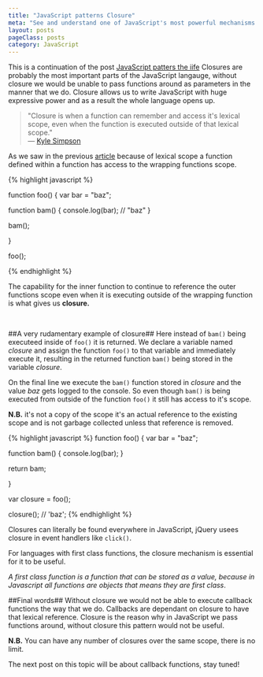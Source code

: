 ```yaml
---
title: "JavaScript patterns Closure"
meta: "See and understand one of JavaScript's most powerful mechanisms - Closure"
layout: posts
pageClass: posts
category: JavaScript
---
```


This is a continuation of the post 
[JavaScript patters the iife](http://rbrtsmith.com/2015/02/javascript-patterns-the-iife/)
Closures are probably the most important parts of the JavaScript langauge, without
closure we would be unable to pass functions around as parameters in the manner that
we do.  Closure allows us to write JavaScript with huge expressive power and 
as a result the whole language opens up.

>"Closure is when a function can remember and access it's lexical scope, 
>even when the 
>function is executed outside of that lexical scope."
><br>&mdash; [Kyle Simpson](https://twitter.com/getify)

As we saw in the previous [article](http://rbrtsmith.com/2015/02/javascript-patterns-the-iife/) 
because of lexical scope a function defined within a function has access to the
wrapping functions scope.

{% highlight javascript %}

function foo() {
	var bar = "baz";

   function bam() {
      console.log(bar); // "baz"
   }

   bam();

}

foo();

{% endhighlight %}

The capability for the inner function to continue to reference the outer functions
scope even when it is executing outside of the wrapping function is what gives
us **closure.**

&nbsp;

##A very rudamentary example of closure##
Here instead of `bam()` being executeed inside of `foo()` it is returned.
We declare a variable named *closure* and assign the function `foo()` to that
variable and immediately execute it, resulting in the returned function `bam()` being
stored in the variable *closure*. 

On the final line we execute the `bam()` function stored in *closure* and
the value *baz* gets logged to the console. So even though `bam()` is being
executed from outside of the function `foo()` it still has access to it's scope.

**N.B.** it's not a copy of the scope it's an actual reference to the existing scope
and is not garbage collected unless that reference is removed.

{% highlight javascript %}
function foo() {
	var bar = "baz";

   function bam() {
      console.log(bar);
   }

   return bam;

}

var closure = foo(); 

closure(); // 'baz';
{% endhighlight %}

Closures can literally be found everywhere in JavaScript, jQuery usees closure
in event handlers like `click()`.

For languages with first class functions, the closure 
mechanism is essential for it to be useful.

*A first class function is a function that can be stored as a value, because
in Javascript all functions are objects that means they are first class*.


##Final words##
Without closure we would not be able to execute callback functions the way that
we do.  Callbacks are dependant on closure to have that lexical reference.
Closure is the reason why in JavaScript we pass functions around, without closure
this pattern would not be useful.

**N.B.** You can have any number of closures over the same scope, there is no limit.

The next post on this topic will be about callback functions, stay tuned!